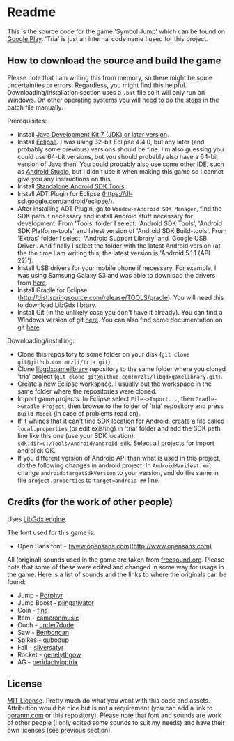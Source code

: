 # Readme

This is the source code for the game 'Symbol Jump' which can be found on [Google Play](https://play.google.com/store/apps/details?id=com.symbolplay.tria.android). 'Tria' is just an internal code name I used for this project.

## How to download the source and build the game

Please note that I am writing this from memory, so there might be some uncertainties or errors. Regardless, you might find this helpful. Downloading/installation section uses a `.bat` file so it will only run on Windows. On other operating systems you will need to do the steps in the batch file manually.

Prerequisites:

  * Install [Java Development Kit 7 (JDK) or later version](http://www.oracle.com/technetwork/java/javase/downloads/index.html).
  * Install [Eclipse](https://eclipse.org/). I was using 32-bit Eclipse 4.4.0, but any later (and probably some previous) versions should be fine. I'm also guessing you could use 64-bit versions, but you should probably also have a 64-bit version of Java then. You could probably also use some other IDE, such as [Android Studio](https://developer.android.com/sdk/index.html), but I didn't use it when making this game so I cannot give you any instructions on this.
  * Install [Standalone Android SDK Tools](https://developer.android.com/sdk/index.html#Other).
  * Install ADT Plugin for Eclipse (https://dl-ssl.google.com/android/eclipse/).
  * After installing ADT Plugin, go to `Window->Android SDK Manager`, find the SDK path if necessary and install Android stuff necessary for development. From 'Tools' folder I select: 'Android SDK Tools', 'Android SDK Platform-tools' and latest version of 'Android SDK Build-tools'. From 'Extras' folder I select: 'Android Support Library' and 'Google USB Driver'. And finally I select the folder with the latest Android version (at the the time I am writing this, the latest version is 'Android 5.1.1 (API 22)').
  * Install USB drivers for your mobile phone if necessary. For example, I was using Samsung Galaxy S3 and was able to download the drivers from [here](http://www.samsung.com/us/support/owners/product/SCH-I535MBBVZW).
  * Install Gradle for Eclipse (http://dist.springsource.com/release/TOOLS/gradle). You will need this to download LibGdx library.
  * Install Git (in the unlikely case you don't have it already). You can find a Windows version of git [here](http://git-scm.com/). You can also find some documentation on git [here](http://git-scm.com/documentation).

Downloading/installing:

  * Clone this repository to some folder on your disk (`git clone git@github.com:mrzli/tria.git`).
  * Clone [libgdxgamelibrary](https://github.com/mrzli/libgdxgamelibrary) repository to the same folder where you cloned 'tria' project (`git clone git@github.com:mrzli/libgdxgamelibrary.git`).
  * Create a new Eclipse workspace. I usually put the workspace in the same folder where the repositories were cloned.
  * Import game projects. In Eclipse select `File->Import...`, then `Gradle->Gradle Project`, then browse to the folder of 'tria' repository and press `Build Model` (in case of problems read on).
  * If it whines that it can't find SDK location for Android, create a file called `local.properties` (or edit existing) in 'tria' folder and add the SDK path line like this one (use your SDK location): `sdk.dir=C:/Tools/Android/android-sdk`. Select all projects for import and click OK.
  * If you different version of Android API than what is used in this project, do the following changes in android project. In `AndroidManifest.xml` change `android:targetSdkVersion` to your version, and do the same in file `project.properties` to `target=android-##` line.

## Credits (for the work of other people)

Uses [LibGdx engine](http://libgdx.badlogicgames.com/).

The font used for this game is:

  * Open Sans font - [www.opensans.com](http://www.opensans.com)

All (original) sounds used in the game are taken from [freesound.org](freesound.org). Please note that some of these were edited and changed in some way for usage in the game. Here is a list of sounds and the links to where the originals can be found:

  * Jump - [Porphyr](http://freesound.org/people/Porphyr/sounds/187567/)
  * Jump Boost - [plingativator](http://freesound.org/people/plingativator/sounds/188869/)
  * Coin - [fins](http://freesound.org/people/fins/sounds/146723/)
  * Item - [cameronmusic](http://freesound.org/people/cameronmusic/sounds/138410/)
  * Ouch - [under7dude](http://freesound.org/people/under7dude/sounds/163441/)
  * Saw - [Benboncan](http://freesound.org/people/Benboncan/sounds/60178/)
  * Spikes - [qubodup](http://freesound.org/people/qubodup/sounds/166535/)
  * Fall - [silversatyr](http://freesound.org/people/silversatyr/sounds/113366/)
  * Rocket - [genelythgow](http://freesound.org/people/genelythgow/sounds/203264/)
  * AG - [peridactyloptrix](http://freesound.org/people/peridactyloptrix/sounds/213384/)

## License

[MIT License](License.txt). Pretty much do what you want with this code and assets. Attribution would be nice but is not a requirement (you can add a link to [goranm.com](http://goranm.com) or this repository). Please note that font and sounds are work of other people (I only edited some sounds to suit my needs) and have their own licenses (see previous section).
